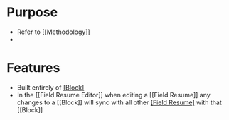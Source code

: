 # Purpose
- Refer to [[Methodology]]
- 
# Features
- Built entirely of [[Block]](s)
- In the [[Field Resume Editor]] when editing a [[Field Resume]] any changes to a [[Block]] will sync with all other [[Field Resume]](s) with that [[Block]]
